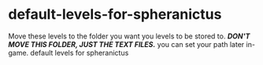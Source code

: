 # default-levels-for-spheranictus
Move these levels to the folder you want you levels to be stored to.
***DON'T MOVE THIS FOLDER, JUST THE TEXT FILES.***
you can set your path later in-game.
default levels for spheranictus
